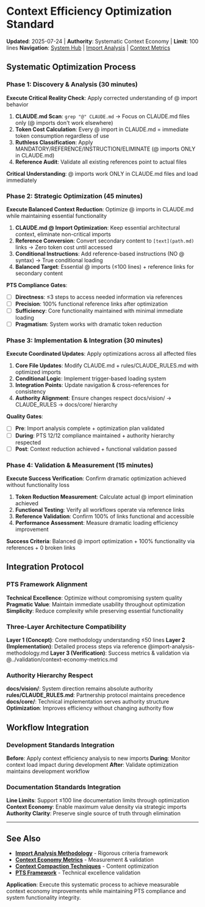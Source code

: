 # Context Efficiency Optimization Standard

**Updated**: 2025-07-24 | **Authority**: Systematic Context Economy | **Limit**: 100 lines
**Navigation**: [System Hub](../navigation/index.md) | [Import Analysis](import-analysis-methodology.md) | [Context Metrics](../validation/context-economy-metrics.md)

## Systematic Optimization Process

### Phase 1: Discovery & Analysis (30 minutes)
**Execute Critical Reality Check**: Apply corrected understanding of @ import behavior

1. **CLAUDE.md Scan**: `grep "@" CLAUDE.md` → Focus on CLAUDE.md files only (@ imports don't work elsewhere)
2. **Token Cost Calculation**: Every @ import in CLAUDE.md = immediate token consumption regardless of use
3. **Ruthless Classification**: Apply MANDATORY/REFERENCE/INSTRUCTION/ELIMINATE (@ imports ONLY in CLAUDE.md)
4. **Reference Audit**: Validate all existing references point to actual files

**Critical Understanding**: @ imports work ONLY in CLAUDE.md files and load immediately

### Phase 2: Strategic Optimization (45 minutes)
**Execute Balanced Context Reduction**: Optimize @ imports in CLAUDE.md while maintaining essential functionality

1. **CLAUDE.md @ Import Optimization**: Keep essential architectural context, eliminate non-critical imports
2. **Reference Conversion**: Convert secondary content to `[text](path.md)` links → Zero token cost until accessed
3. **Conditional Instructions**: Add reference-based instructions (NO @ syntax) → True conditional loading
4. **Balanced Target**: Essential @ imports (≤100 lines) + reference links for secondary content

**PTS Compliance Gates**:
- [ ] **Directness**: ≤3 steps to access needed information via references
- [ ] **Precision**: 100% functional reference links after optimization
- [ ] **Sufficiency**: Core functionality maintained with minimal immediate loading
- [ ] **Pragmatism**: System works with dramatic token reduction

### Phase 3: Implementation & Integration (30 minutes)
**Execute Coordinated Updates**: Apply optimizations across all affected files

1. **Core File Updates**: Modify CLAUDE.md + rules/CLAUDE_RULES.md with optimized imports
2. **Conditional Logic**: Implement trigger-based loading system
3. **Integration Points**: Update navigation & cross-references for consistency
4. **Authority Alignment**: Ensure changes respect docs/vision/ → CLAUDE_RULES → docs/core/ hierarchy

**Quality Gates**:
- [ ] **Pre**: Import analysis complete + optimization plan validated
- [ ] **During**: PTS 12/12 compliance maintained + authority hierarchy respected
- [ ] **Post**: Context reduction achieved + functional validation passed

### Phase 4: Validation & Measurement (15 minutes)
**Execute Success Verification**: Confirm dramatic optimization achieved without functionality loss

1. **Token Reduction Measurement**: Calculate actual @ import elimination achieved
2. **Functional Testing**: Verify all workflows operate via reference links
3. **Reference Validation**: Confirm 100% of links functional and accessible
4. **Performance Assessment**: Measure dramatic loading efficiency improvement

**Success Criteria**: Balanced @ import optimization + 100% functionality via references + 0 broken links

## Integration Protocol

### PTS Framework Alignment
**Technical Excellence**: Optimize without compromising system quality
**Pragmatic Value**: Maintain immediate usability throughout optimization
**Simplicity**: Reduce complexity while preserving essential functionality

### Three-Layer Architecture Compatibility
**Layer 1 (Concept)**: Core methodology understanding ≤50 lines
**Layer 2 (Implementation)**: Detailed process steps via reference @import-analysis-methodology.md
**Layer 3 (Verification)**: Success metrics & validation via @../validation/context-economy-metrics.md

### Authority Hierarchy Respect
**docs/vision/**: System direction remains absolute authority
**rules/CLAUDE_RULES.md**: Partnership protocol maintains precedence
**docs/core/**: Technical implementation serves authority structure
**Optimization**: Improves efficiency without changing authority flow

## Workflow Integration

### Development Standards Integration
**Before**: Apply context efficiency analysis to new imports
**During**: Monitor context load impact during development
**After**: Validate optimization maintains development workflow

### Documentation Standards Integration
**Line Limits**: Support ≤100 line documentation limits through optimization
**Context Economy**: Enable maximum value density via strategic imports
**Authority Clarity**: Preserve single source of truth through elimination

---

## See Also
- **[Import Analysis Methodology](import-analysis-methodology.md)** - Rigorous criteria framework
- **[Context Economy Metrics](../validation/context-economy-metrics.md)** - Measurement & validation
- **[Context Compaction Techniques](context-compaction-techniques.md)** - Content optimization
- **[PTS Framework](../core/pts-framework.md)** - Technical excellence validation

**Application**: Execute this systematic process to achieve measurable context economy improvements while maintaining PTS compliance and system functionality integrity.